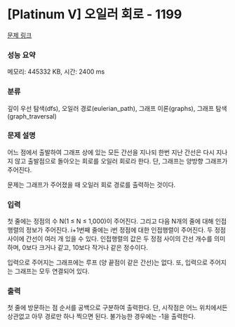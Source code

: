 # [Platinum V] 오일러 회로 - 1199 

[문제 링크](https://www.acmicpc.net/problem/1199) 

### 성능 요약

메모리: 445332 KB, 시간: 2400 ms

### 분류

깊이 우선 탐색(dfs), 오일러 경로(eulerian_path), 그래프 이론(graphs), 그래프 탐색(graph_traversal)

### 문제 설명

<p>어느 점에서 출발하여 그래프 상에 있는 모든 간선을 지나되 한번 지난 간선은 다시 지나지 않고 출발점으로 돌아오는 회로를 오일러 회로라 한다. 단, 그래프는 양방향 그래프가 주어진다.</p>

<p>문제는 그래프가 주어졌을 때 오일러 회로 경로를 출력하는 것이다.</p>

### 입력 

 <p>첫 줄에는 정점의 수 N(1 ≤ N ≤ 1,000)이 주어진다. 그리고 다음 N개의 줄에 대해 인접행렬의 정보가 주어진다. i+1번째 줄에는 i번 정점에 대한 인접행렬이 주어진다. 두 정점 사이에 간선이 여러 개 있을 수 있다. 인접행렬의 값은 두 정점 사이의 간선 개수를 의미하며, 0보다 크거나 같고, 10보다 작거나 같은 정수이다.</p>

<p>입력으로 주어지는 그래프에는 루프 (양 끝점이 같은 간선)는 없다. 또, 입력으로 주어지는 그래프는 모두 연결되어 있다.</p>

### 출력 

 <p>첫 줄에 방문하는 점 순서를 공백으로 구분하여 출력한다. 단, 시작점은 어느 위치에서든 상관없고 아무 경로만 하나 찍으면 된다. 불가능한 경우에는 -1을 출력한다.</p>

